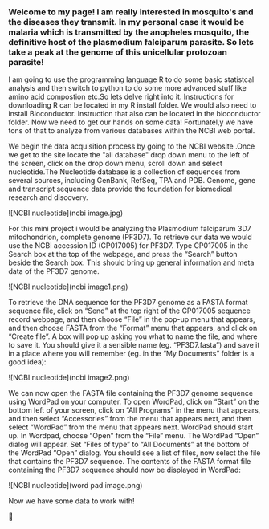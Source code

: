 

### Welcome to my page! I am really interested in mosquito's and the diseases they transmit. In my personal case it would be malaria which is transmitted by the anopheles mosquito, the definitive host of the plasmodium falciparum parasite. So lets take a peak at the genome of this unicellular protozoan parasite!

I am going to use the programming language R to do some basic statistcal analysis and then switch to python to do some more advanced stuff like amino acid compostion etc.So lets delve right into it. Instructions for downloading R can be located in my R install folder. We would also need to install Bioconductor. Instruction that also can be located in the bioconductor folder. Now we need to get our hands on some data! Fortunatel,y we have tons of that to analyze from various databases within the NCBI web portal.

We begin the data acquisition process by going to the NCBI website [](https://www.ncbi.nlm.nih.gov).Once we get to the site locate the "all database" drop down menu to the left of the screen, click on the drop down menu, scroll down and select nucleotide.The Nucleotide database is a collection of sequences from several sources, including GenBank, RefSeq, TPA and PDB. Genome, gene and transcript sequence data provide the foundation for biomedical research and discovery.

![NCBI nucleotide](ncbi image.jpg)

For this mini project i would be analyzing the Plasmodium falciparum 3D7 mitochondrion, complete genome (PF3D7). To retrieve our data we would use the NCBI accession ID (CP017005) for PF3D7. Type CP017005 in the Search box at the top of the webpage, and press the “Search” button beside the Search box. This should bring up general information and meta data of the PF3D7 genome.

![NCBI nucleotide](ncbi image1.png)

To retrieve the DNA sequence for the PF3D7 genome as a FASTA format sequence file,
click on “Send” at the top right of the CP017005 sequence record webpage, and then choose “File” in the pop-up
menu that appears, and then choose FASTA from the “Format” menu that appears, and click on “Create file”.
A box will pop up asking you what to name the file, and where to save it. You should give it a sensible name (eg.
“PF3D7.fasta”) and save it in a place where you will remember (eg. in the “My Documents” folder is a good idea):

![NCBI nucleotide](ncbi image2.png)

We can now open the FASTA file containing the PF3D7 genome sequence using WordPad on your
computer. To open WordPad, click on “Start” on the bottom left of your screen, click on “All Programs” in the
menu that appears, and then select “Accessories” from the menu that appears next, and then select “WordPad”
from the menu that appears next. WordPad should start up. In Wordpad, choose “Open” from the “File” menu.
The WordPad “Open” dialog will appear. Set “Files of type” to “All Documents” at the bottom of the WordPad
“Open” dialog. You should see a list of files, now select the file that contains the PF3D7 sequence. The contents of the FASTA format file containing the PF3D7 sequence should now be displayed in WordPad:

![NCBI nucleotide](word pad image.png)

Now we have some data to work with!

:mosquito:

